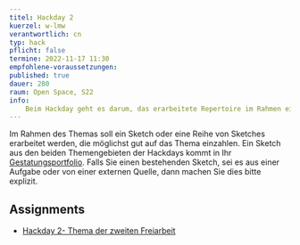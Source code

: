 ```yaml
---
titel: Hackday 2
kuerzel: w-lmw
verantwortlich: cn
typ: hack
pflicht: false
termine: 2022-11-17 11:30
empfohlene-voraussetzungen:
published: true
dauer: 280
raum: Open Space, S22
info: 
    Beim Hackday geht es darum, das erarbeitete Repertoire im Rahmen einer konkreten Aufgabenstellung, eines Themengebiets oder einer Leitfrage einzusetzen.
---
```


Im Rahmen des Themas soll ein Sketch oder eine Reihe von Sketches erarbeitet werden, die möglichst gut auf das Thema einzahlen. Ein Sketch aus den beiden Themengebieten der Hackdays kommt in Ihr [Gestatungsportfolio](/generative-gestaltung/gestaltungsportfolio/). Falls Sie einen bestehenden Sketch, sei es aus einer Aufgabe oder von einer externen Quelle, dann machen Sie dies bitte explizit.

## Assignments

- [Hackday 2- Thema der zweiten Freiarbeit](/generative-gestaltung/assignments/99-hackday-2/)